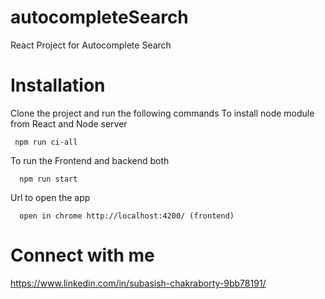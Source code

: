 # autocompleteSearch
React Project for Autocomplete Search

# Installation
Clone the project and run the following commands
 To install node module from React and Node server
   ```
    npm run ci-all
   ``` 
   To run the Frontend and backend both
   ```
     npm run start
   ```
   Url to open the app

   ```
     open in chrome http://localhost:4200/ (frontend)
   ```  


# Connect with me
https://www.linkedin.com/in/subasish-chakraborty-9bb78191/